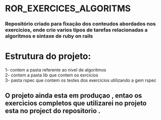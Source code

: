 # ROR_EXERCICES_ALGORITMS

### Repositório criado para fixação dos conteudos abordados nos exercicios, onde crio varios tipos de tarefas relacionadas a algoritmos e sintaxe de ruby on rails

# Estrutura do projeto:

1- contem a pasta referente ao nivel de algoritmos <br>
2- contem a pasta lib que contem os exrcicios <br>
3- pasta rspec que contem os testes dos exercicios utilizando a gem rspec

## O projeto ainda esta em produçao , entao os exercicios completos que utilizarei no projeto esta no project do repositorio .
